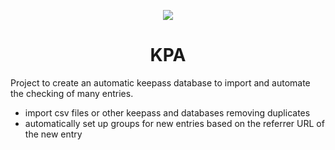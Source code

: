 <p align = 'center'><img src="https://i.imgur.com/J1h1OAg.png"></img></p>

<h1 align= 'center'> KPA</h1>

Project to create an automatic keepass database to import and automate the checking of many entries.

- import csv files or other keepass and databases removing duplicates
- automatically set up groups for new entries based on the referrer URL of the new entry
